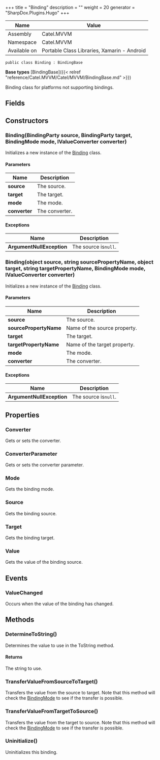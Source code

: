 

+++
title = "Binding" 
description = ""
weight = 20
generator = "SharpDox.Plugins.Hugo"
+++

Name|Value
---|---
Assembly|Catel.MVVM
Namespace|Catel.MVVM
Available on|Portable Class Libraries, Xamarin - Android

```
public class Binding : BindingBase
```

**Base types**
[BindingBase]({{&lt; relref "reference/Catel.MVVM/Catel/MVVM/BindingBase.md" &gt;}})

Binding class for platforms not supporting bindings.

## Fields

## Constructors

### Binding(BindingParty source, BindingParty target, BindingMode mode, IValueConverter converter)

Initializes a new instance of the [Binding](#) class.

#### Parameters

Name|Description
---|---
**source**|The source.
**target**|The target.
**mode**|The mode.
**converter**|The converter.

#### Exceptions

Name|Description
---|---
**ArgumentNullException**|The source is`null`.

### Binding(object source, string sourcePropertyName, object target, string targetPropertyName, BindingMode mode, IValueConverter converter)

Initializes a new instance of the [Binding](#) class.

#### Parameters

Name|Description
---|---
**source**|The source.
**sourcePropertyName**|Name of the source property.
**target**|The target.
**targetPropertyName**|Name of the target property.
**mode**|The mode.
**converter**|The converter.

#### Exceptions

Name|Description
---|---
**ArgumentNullException**|The source is`null`.

## Properties

### Converter

Gets or sets the converter.

### ConverterParameter

Gets or sets the converter parameter.

### Mode

Gets the binding mode.

### Source

Gets the binding source.

### Target

Gets the binding target.

### Value

Gets the value of the binding source.

## Events

### ValueChanged

Occurs when the value of the binding has changed.

## Methods

### DetermineToString()

Determines the value to use in the ToString method.

#### Returns

The string to use.

### TransferValueFromSourceToTarget()

Transfers the value from the source to target. Note that this method will check the [BindingMode](#) to see if the transfer is possible.

### TransferValueFromTargetToSource()

Transfers the value from the target to source. Note that this method will check the [BindingMode](#) to see if the transfer is possible.

### Uninitialize()

Uninitializes this binding.

